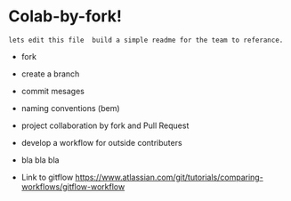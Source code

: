 # Colab-by-fork!
	lets edit this file  build a simple readme for the team to referance.
- fork
- create a branch
- commit mesages
- naming conventions (bem)
- project collaboration by fork and Pull Request
- develop a workflow for outside contributers
- bla bla bla

- Link to gitflow https://www.atlassian.com/git/tutorials/comparing-workflows/gitflow-workflow

